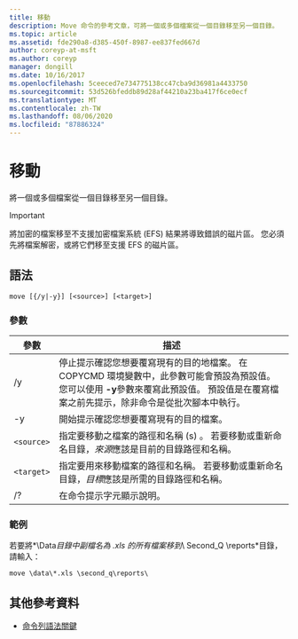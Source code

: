 ```yaml
---
title: 移動
description: Move 命令的參考文章，可將一個或多個檔案從一個目錄移至另一個目錄。
ms.topic: article
ms.assetid: fde290a8-d385-450f-8987-ee837fed667d
author: coreyp-at-msft
ms.author: coreyp
manager: dongill
ms.date: 10/16/2017
ms.openlocfilehash: 5ceeced7e734775138cc47cba9d36981a4433750
ms.sourcegitcommit: 53d526bfeddb89d28af44210a23ba417f6ce0ecf
ms.translationtype: MT
ms.contentlocale: zh-TW
ms.lasthandoff: 08/06/2020
ms.locfileid: "87886324"
---
```

# <a name="move"></a>移動

將一個或多個檔案從一個目錄移至另一個目錄。

> [!IMPORTANT]
> 將加密的檔案移至不支援加密檔案系統 (EFS) 結果將導致錯誤的磁片區。 您必須先將檔案解密，或將它們移至支援 EFS 的磁片區。

## <a name="syntax"></a>語法

```
move [{/y|-y}] [<source>] [<target>]
```

### <a name="parameters"></a>參數

| 參數 | 描述 |
| --------- | ----------- |
| /y | 停止提示確認您想要覆寫現有的目的地檔案。 在 COPYCMD 環境變數中，此參數可能會預設為預設值。 您可以使用 **-y**參數來覆寫此預設值。 預設值是在覆寫檔案之前先提示，除非命令是從批次腳本中執行。 |
| -y | 開始提示確認您想要覆寫現有的目的檔案。 |
| `<source>` | 指定要移動之檔案的路徑和名稱 (s) 。 若要移動或重新命名目錄，*來源*應該是目前的目錄路徑和名稱。 |
| `<target>` | 指定要用來移動檔案的路徑和名稱。 若要移動或重新命名目錄，*目標*應該是所需的目錄路徑和名稱。 |
| /? | 在命令提示字元顯示說明。 |

### <a name="examples"></a>範例

若要將*\Data*目錄中副檔名為 .xls 的所有檔案移到*\ Second_Q \reports*目錄，請輸入：

```
move \data\*.xls \second_q\reports\
```

## <a name="additional-references"></a>其他參考資料

- [命令列語法關鍵](command-line-syntax-key.md)
